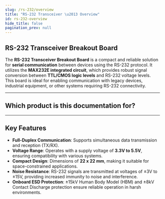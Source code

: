 ```yaml
---
slug: /rs-232/overview
title: "RS-232 Transceiver \u2013 Overview"
id: rs-232-overview
hide_title: false
pagination_prev: null
---
```

## RS-232 Transceiver Breakout Board

The **RS-232 Transceiver Breakout Board** is a compact and reliable solution for **serial communication** between devices using the RS-232 protocol. It utilizes the **MAX232E integrated circuit**, which provides robust signal conversion between **TTL/CMOS logic levels** and RS-232 voltage levels. This board is ideal for enabling communication with legacy devices, industrial equipment, or other systems requiring RS-232 connectivity.

<CenteredImage src="/img/rs-232/333067.jpg" alt="standard protocol for communication" caption="RS-232 transceiver breakout"/>

---

## Which product is this documentation for?

<QuickLink 
  title="RS-232 transceiver breakout" 
  description="333067"
  url="https://soldered.com/product/rs-232-transciever-breakout/"
  image="/img/rs-232/333067.jpg" 
/>

---

## Key Features

*   **Full-Duplex Communication**: Supports simultaneous data transmission and reception (TX/RX).
*   **Voltage Range**: Operates with a supply voltage of **3.3V to 5.5V**, ensuring compatibility with various systems.
*   **Compact Design**: Dimensions of **22 x 22 mm**, making it suitable for space-constrained applications.
*   **Noise Resistance**: RS-232 signals are transmitted at voltages of ±3V to ±15V, providing increased immunity to noise and interference.
*   **Onboard ESD Protection**: ±15kV Human Body Model (HBM) and ±8kV Contact Discharge protection ensure reliable operation in harsh environments.